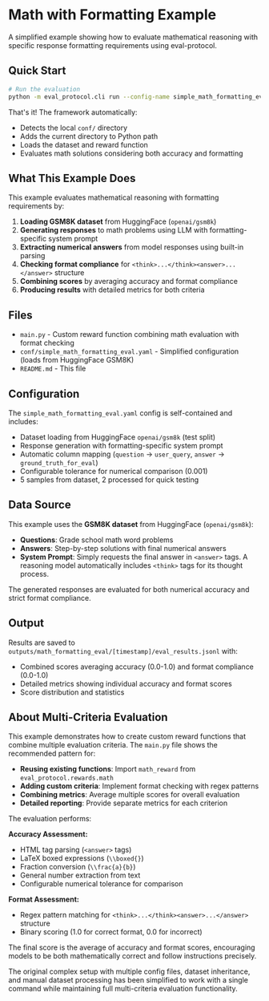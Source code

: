 # Math with Formatting Example

A simplified example showing how to evaluate mathematical reasoning with specific response formatting requirements using eval-protocol.

## Quick Start

```bash
# Run the evaluation
python -m eval_protocol.cli run --config-name simple_math_formatting_eval
```

That's it! The framework automatically:
- Detects the local `conf/` directory
- Adds the current directory to Python path
- Loads the dataset and reward function
- Evaluates math solutions considering both accuracy and formatting

## What This Example Does

This example evaluates mathematical reasoning with formatting requirements by:

1. **Loading GSM8K dataset** from HuggingFace (`openai/gsm8k`)
2. **Generating responses** to math problems using LLM with formatting-specific system prompt
3. **Extracting numerical answers** from model responses using built-in parsing
4. **Checking format compliance** for `<think>...</think><answer>...</answer>` structure
5. **Combining scores** by averaging accuracy and format compliance
6. **Producing results** with detailed metrics for both criteria

## Files

- `main.py` - Custom reward function combining math evaluation with format checking
- `conf/simple_math_formatting_eval.yaml` - Simplified configuration (loads from HuggingFace GSM8K)
- `README.md` - This file

## Configuration

The `simple_math_formatting_eval.yaml` config is self-contained and includes:
- Dataset loading from HuggingFace `openai/gsm8k` (test split)
- Response generation with formatting-specific system prompt
- Automatic column mapping (`question` → `user_query`, `answer` → `ground_truth_for_eval`)
- Configurable tolerance for numerical comparison (0.001)
- 5 samples from dataset, 2 processed for quick testing

## Data Source

This example uses the **GSM8K dataset** from HuggingFace (`openai/gsm8k`):
- **Questions**: Grade school math word problems
- **Answers**: Step-by-step solutions with final numerical answers
- **System Prompt**: Simply requests the final answer in `<answer>` tags. A reasoning model automatically includes `<think>` tags for its thought process.

The generated responses are evaluated for both numerical accuracy and strict format compliance.

## Output

Results are saved to `outputs/math_formatting_eval/[timestamp]/eval_results.jsonl` with:
- Combined scores averaging accuracy (0.0-1.0) and format compliance (0.0-1.0)
- Detailed metrics showing individual accuracy and format scores
- Score distribution and statistics

## About Multi-Criteria Evaluation

This example demonstrates how to create custom reward functions that combine multiple evaluation criteria. The `main.py` file shows the recommended pattern for:

- **Reusing existing functions**: Import `math_reward` from `eval_protocol.rewards.math`
- **Adding custom criteria**: Implement format checking with regex patterns
- **Combining metrics**: Average multiple scores for overall evaluation
- **Detailed reporting**: Provide separate metrics for each criterion

The evaluation performs:

**Accuracy Assessment:**
- HTML tag parsing (`<answer>` tags)
- LaTeX boxed expressions (`\\boxed{}`)
- Fraction conversion (`\\frac{a}{b}`)
- General number extraction from text
- Configurable numerical tolerance for comparison

**Format Assessment:**
- Regex pattern matching for `<think>...</think><answer>...</answer>` structure
- Binary scoring (1.0 for correct format, 0.0 for incorrect)

The final score is the average of accuracy and format scores, encouraging models to be both mathematically correct and follow instructions precisely.

The original complex setup with multiple config files, dataset inheritance, and manual dataset processing has been simplified to work with a single command while maintaining full multi-criteria evaluation functionality.
